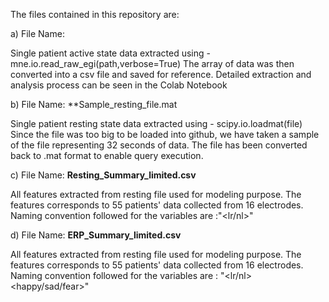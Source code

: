 The files contained in this repository are:

a) File Name:

Single patient active state data extracted using - mne.io.read_raw_egi(path,verbose=True)
The array of data was then converted into a csv file and saved for reference. Detailed extraction and analysis process can be seen in the Colab Notebook

b) File Name: **Sample_resting_file.mat

Single patient resting state data extracted using - scipy.io.loadmat(file)
Since the file was too big to be loaded into github, we have taken a sample of the file representing 32 seconds of data. The file has been converted back to .mat format to enable query execution.

c) File Name: **Resting_Summary_limited.csv** 

All features extracted from resting file used for modeling purpose. The features corresponds to 55 patients' data collected from 16 electrodes.
Naming convention followed for the variables are :"<lr/nl><feature><resting><electode number>"
  

d) File Name: **ERP_Summary_limited.csv**
  
All features extracted from resting file used for modeling purpose. The features corresponds to 55 patients' data collected from 16 electrodes.
Naming convention followed for the variables are : "<lr/nl><feature><happy/sad/fear><electode number>"

